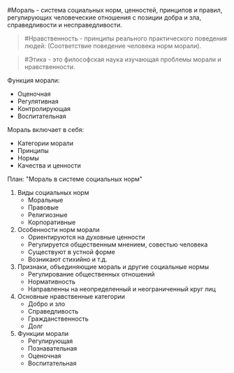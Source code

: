 >

#Мораль - система социальных норм, ценностей, принципов и правил, регулирующих человеческие отношения с позиции добра и зла, справедливости и несправедливости.

> #Нравственность - принципы реального практического поведения людей: (Соответствие поведение человека норм морали).

> #Этика - это философская наука изучающая проблемы морали и нравственности.

Функция морали:
- Оценочная
- Регулятивная
- Контролирующая
- Воспитательная

Мораль включает в себя:
- Категории морали
- Принципы
- Нормы
- Качества и ценности

План: "Мораль в системе социальных норм"
1. Виды социальных норм
	- Моральные
	- Правовые
	- Религиозные
	- Корпоративные
2. Особенности норм морали
	- Ориентируются на духовные ценности
	- Регулируется общественным мнением, совестью человека
	- Существуют в устной форме
	- Возникают стихийно и т.д.
3. Признаки, объединяющие мораль и другие социальные нормы
	- Регулирование общественных отношений
	- Нормативность
	- Направленны на неопределенный и неограниченный круг лиц
4. Основные нравственные категории
	- Добро и зло
	- Справедливость
	- Гражданственность
	- Долг
5. Функции морали
	- Регулирующая
	- Познавательная
	- Оценочная
	- Воспитательная
